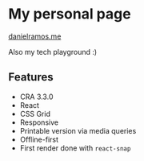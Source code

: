 # My personal page

[danielramos.me](https://danielramos.me)

Also my tech playground :)

## Features

-   CRA 3.3.0
-   React
-   CSS Grid
-   Responsive
-   Printable version via media queries
-   Offline-first
-   First render done with `react-snap`
